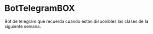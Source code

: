# BotTelegramBOX
Bot de telegram que recuerda cuando están disponibles las clases de la siguiente semana.
